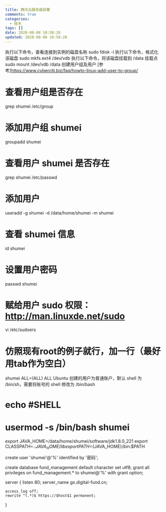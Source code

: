 ```yaml
---
title: 腾讯云服务器部署
comments: true
categories:
  - 技术
tags: []
date: 2020-08-08 10:58:28
updated: 2020-08-08 10:58:28
---
```


执行以下命令，查看连接到实例的磁盘名称
sudo fdisk -l
执行以下命令，格式化该磁盘
sudo mkfs.ext4 /dev/vdb
执行以下命令，将该磁盘挂载到 /data 挂载点
sudo mount /dev/vdb /data
创建用户组及用户
[参考]https://www.cyberciti.biz/faq/howto-linux-add-user-to-group/

# 查看用户组是否存在
grep shumei /etc/group
# 添加用户组 shumei
groupadd shumei

# 查看用户 shumei 是否存在
grep shumei /etc/passwd
# 添加用户
useradd -g shumei -d /data/home/shumei -m shumei
# 查看 shumei 信息
id shumei
# 设置用户密码
passwd shumei

# 赋给用户 sudo 权限：http://man.linuxde.net/sudo
vi /etc/sudoers
# 仿照现有root的例子就行，加一行（最好用tab作为空白）
shumei  ALL=(ALL)   ALL
Ubuntu 创建的用户为普通账户，默认 shell 为 /bin/sh，需要将账号的 shell 修改为 /bin/bash

# echo #SHELL
# usermod -s /bin/bash shumei

export JAVA_HOME=/data/home/shumei/software/jdk1.8.0_221
export CLASSPATH=.:${JAVA_HOME}/lib
export PATH=${JAVA_HOME}/bin:$PATH

create user 'shumei'@'%' identified by '密码';

create database fund_management default character set utf8;
grant all privileges on fund_management.* to shumei@'%' with grant option;

server {
    listen       80;
    server_name  gx.digital-fund.cn;

    access_log off;
    rewrite ^(.*)$ https://$host$1 permanent;

}
